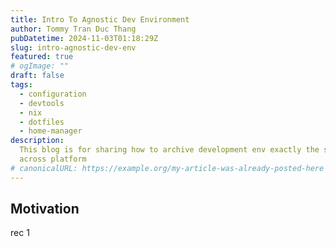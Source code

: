 ```yaml
---
title: Intro To Agnostic Dev Environment
author: Tommy Tran Duc Thang
pubDatetime: 2024-11-03T01:18:29Z
slug: intro-agnostic-dev-env
featured: true
# ogImage: ""
draft: false
tags:
  - configuration
  - devtools
  - nix
  - dotfiles
  - home-manager
description:
  This blog is for sharing how to archive development env exactly the same
  across platform
# canonicalURL: https://example.org/my-article-was-already-posted-here
---
```


## Motivation

rec 1
